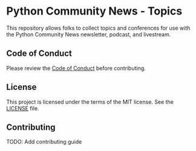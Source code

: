 # Python Community News - Topics

This repository allows folks to collect topics and conferences for use with the Python Community News newsletter, podcast, and livestream.

## Code of Conduct
Please review the [Code of Conduct](CODE_OF_CONDUCT.md) before contributing.

## License
This project is licensed under the terms of the MIT license. See the [LICENSE](LICENSE.md) file.

## Contributing

TODO: Add contributing guide